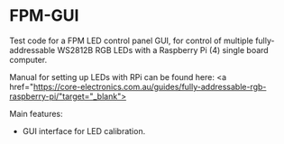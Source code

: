 # FPM-GUI

Test code for a FPM LED control panel GUI, for control of multiple fully-addressable WS2812B RGB LEDs with a Raspberry Pi (4) single board computer.

Manual for setting up LEDs with RPi can be found here:
<a href="https://core-electronics.com.au/guides/fully-addressable-rgb-raspberry-pi/"target="_blank">

Main features:
* GUI interface for LED calibration.
